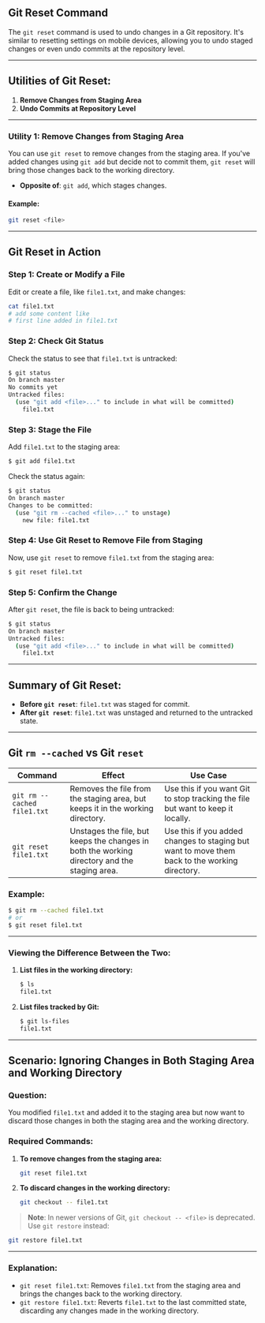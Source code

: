 
## Git Reset Command

The `git reset` command is used to undo changes in a Git repository. It's similar to resetting settings on mobile devices, allowing you to undo staged changes or even undo commits at the repository level.

---

## Utilities of Git Reset:

1. **Remove Changes from Staging Area**
2. **Undo Commits at Repository Level**

---

### Utility 1: Remove Changes from Staging Area

You can use `git reset` to remove changes from the staging area. If you've added changes using `git add` but decide not to commit them, `git reset` will bring those changes back to the working directory. 

- **Opposite of**: `git add`, which stages changes.
  
#### Example:
```bash
git reset <file>
```

---

## Git Reset in Action

### Step 1: Create or Modify a File
Edit or create a file, like `file1.txt`, and make changes:
```bash
cat file1.txt
# add some content like
# first line added in file1.txt
```

### Step 2: Check Git Status
Check the status to see that `file1.txt` is untracked:
```bash
$ git status
On branch master
No commits yet
Untracked files:
  (use "git add <file>..." to include in what will be committed)
    file1.txt
```

### Step 3: Stage the File
Add `file1.txt` to the staging area:
```bash
$ git add file1.txt
```

Check the status again:
```bash
$ git status
On branch master
Changes to be committed:
  (use "git rm --cached <file>..." to unstage)
    new file: file1.txt
```

### Step 4: Use Git Reset to Remove File from Staging
Now, use `git reset` to remove `file1.txt` from the staging area:
```bash
$ git reset file1.txt
```

### Step 5: Confirm the Change
After `git reset`, the file is back to being untracked:
```bash
$ git status
On branch master
Untracked files:
  (use "git add <file>..." to include in what will be committed)
    file1.txt
```

---

## Summary of Git Reset:
- **Before `git reset`**: `file1.txt` was staged for commit.
- **After `git reset`**: `file1.txt` was unstaged and returned to the untracked state.

---

## Git `rm --cached` vs Git `reset`

| Command                      | Effect                                                                                         | Use Case                                                                                         |
|------------------------------|------------------------------------------------------------------------------------------------|--------------------------------------------------------------------------------------------------|
| `git rm --cached file1.txt`   | Removes the file from the staging area, but keeps it in the working directory.                 | Use this if you want Git to stop tracking the file but want to keep it locally.                   |
| `git reset file1.txt`         | Unstages the file, but keeps the changes in both the working directory and the staging area.   | Use this if you added changes to staging but want to move them back to the working directory.      |

### Example:
```bash
$ git rm --cached file1.txt
# or
$ git reset file1.txt
```

---

### Viewing the Difference Between the Two:

1. **List files in the working directory:**
    ```bash
    $ ls
    file1.txt
    ```

2. **List files tracked by Git:**
    ```bash
    $ git ls-files
    file1.txt
    ```

---

## Scenario: Ignoring Changes in Both Staging Area and Working Directory

### Question:
You modified `file1.txt` and added it to the staging area but now want to discard those changes in both the staging area and the working directory.

### Required Commands:

1. **To remove changes from the staging area:**
   ```bash
   git reset file1.txt
   ```

2. **To discard changes in the working directory:**
   ```bash
   git checkout -- file1.txt
   ```

> **Note**: In newer versions of Git, `git checkout -- <file>` is deprecated. Use `git restore` instead:
```bash
git restore file1.txt
```

---

### Explanation:
- `git reset file1.txt`: Removes `file1.txt` from the staging area and brings the changes back to the working directory.
- `git restore file1.txt`: Reverts `file1.txt` to the last committed state, discarding any changes made in the working directory.
